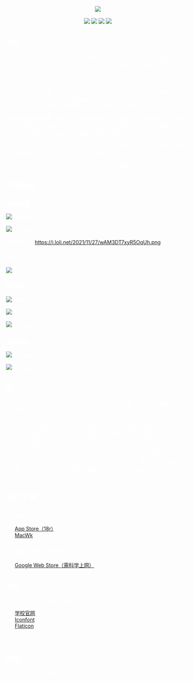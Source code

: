 <div align="center">
<img src='https://i.loli.net/2021/11/27/MUjtNG9HxIQKPbA.png'><img/>
	<div style="height:20px;display:block;color:#fff">&nbsp;
		<div/>
<img src="https://img.shields.io/badge/license-GPL3.0-F6D7A7"><img/>  <img src="https://img.shields.io/badge/language-CSS-F6EABE"><img/>  <img src="https://img.shields.io/badge/site-Arthals.ink-C8E3D4"><img/>  <img src="https://img.shields.io/badge/apply-PKU Site-87AAAA"><img/>
	

  <div/>
<div align="left">
  
## 前言
作为一名 PKUer ，我从入学开始就对教学网的样式适应不来，这做的真的太丑了！这怎么会让人有学习的动力呢？！我为什么老摸鱼？不就是因为这教学网让我看了就不想学习吗！（震声

这种不满终于这个周四爆发了。我看着又土又老的编程网格，再也忍不下去了，正好周五加周末没啥事，于是开始快乐地在图书馆摸鱼（其实只有最后看到成果的时候才快乐，期间调各种样式啊选择器啊的时候让我简直要吐血，好多知识和语法还是边用边学的），爆肝出了编程网格、IAAA登录页、教学网大部分页面的CSS。

我真的很想吐槽那用 Table 搭出来的编程网格、大黑框顶头上的教学网，还有那设计简直离天下之大谱、让我甚至真的想问就这还注册专利吗的成绩页面（它居然还用iframe套娃套了两层！），但最终，我还是完成了。

这就是和我的另外一个样式 Baidu Art （打广告：这是一个我高二折腾出来并用到现在的好看样式）类似取名的 PKU Art 的诞生了。

现在想想，两天的时间换未来几年的视觉快感，也算是值辽！
  
## 效果展示
	
### 编程网格
![编程网格1](https://i.loli.net/2021/11/27/QlT6eiVdXpk7cIZ.png)

![编程网格2](https://i.loli.net/2021/11/27/j9o2zBdSx8WPGhK.png)

!编程网格3](https://i.loli.net/2021/11/27/wAM3DT7xyR5OqUh.png)

### IAAA
![IAAA](https://i.loli.net/2021/11/27/9w4BcirULTxCHtM.png)

### 教学网
![课程网首页](https://i.loli.net/2021/11/27/WI8aLgEu9bzwS5Q.png)

![课程网主页](https://i.loli.net/2021/11/27/XjZfypcsSt4DHP1.png)

![成绩页面](https://i.loli.net/2021/11/27/EihLVCfPWFcS3N6.png)

	
### 动画效果
![操作动画](https://i.loli.net/2021/11/27/b5G9EOzXv1kWpjc.gif)

![刷新动画](https://i.loli.net/2021/11/27/ozs1S7v4nNTMPVl.gif)
  
## 提示
* 作者非专业前端工作人员，不保证该样式在任何设备、浏览器上的兼容性，但如果你遇到问题，可以在 Github 提请 Issue，我也会不定期更新新的 P 大相关网页（咕？
* 本样式主要适配网页端，请在使用前确保你的窗口分辨率足够
* 出于美观和实用性考虑，本样式屏蔽了大量我认为不那么重要的网页元素，如果你偶然发现自己要用的一个功能找不到了，可以暂时关闭本样式的应用
* 本样式通过外部挂载 CSS 应用，请确保你先装好了相应的浏览器插件（Safari使用Cascadea，Chrome或同内核浏览器使用Stylish插件）
* 有任何技术交流问题，可以通过 Github Issue 联系我，但我不一定会及时看，如果是想交流技术或者帮我完善的好心人，可以加我微信（和 Github 同名）
	
## 插件下载：
### Cascadea（For Safari）
* [App Store（18r）](https://apps.apple.com/cn/app/cascadea/id1432182561)： 
* [MacWk](https://macwk.com/soft/cascadea)

### Stylish（For Chrome）
* [Google Web Store（需科学上网）](https://chrome.google.com/webstore/detail/stylish-custom-themes-for/fjnbnpbmkenffdnngjfgmeleoegfcffe/related)

## 版权
本样式部分用到的图片来源如下：
* [学校官网](https://www.pku.edu.cn)
* [Iconfont](https://www.iconfont.cn)
* [Flaticon](https://www.flaticon.com)

本样式以 GPL 3.0 开源

## 结语
祝玩的开心，绩点高高！
  <div/>
